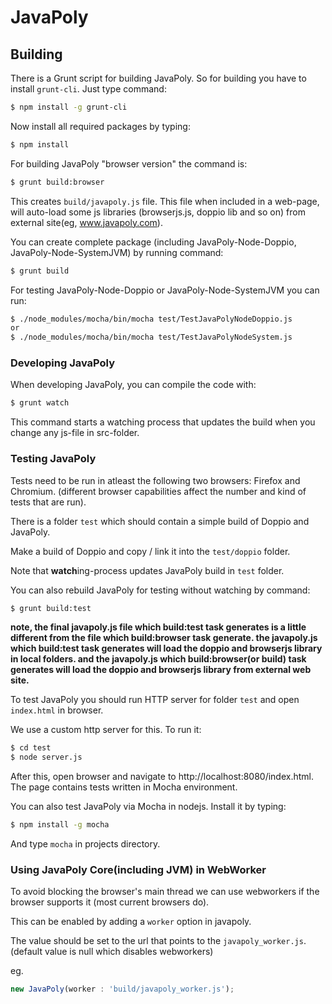 # JavaPoly

## Building

There is a Grunt script for building JavaPoly. So for building you have to install `grunt-cli`. Just type command:
```sh
$ npm install -g grunt-cli
```

Now install all required packages by typing:
```sh
$ npm install
```

For building JavaPoly "browser version" the command is:
```sh
$ grunt build:browser
```

This creates `build/javapoly.js` file. This file when included in a web-page, will auto-load some js libraries
(browserjs.js, doppio lib and so on) from external site(eg, www.javapoly.com).

You can create complete package (including JavaPoly-Node-Doppio, JavaPoly-Node-SystemJVM) by running command:
```sh
$ grunt build
```

For testing JavaPoly-Node-Doppio or JavaPoly-Node-SystemJVM you can run:
```sh
$ ./node_modules/mocha/bin/mocha test/TestJavaPolyNodeDoppio.js
or
$ ./node_modules/mocha/bin/mocha test/TestJavaPolyNodeSystem.js
```

### Developing JavaPoly

When developing JavaPoly, you can compile the code with:
```sh
$ grunt watch
```

This command starts a watching process that updates the build when you change any js-file in src-folder.

### Testing JavaPoly

Tests need to be run in atleast the following two browsers: Firefox and Chromium. (different
browser capabilities affect the number and kind of tests that are run).

There is a folder `test` which should contain a simple build of Doppio and JavaPoly.

Make a build of Doppio and copy / link it into the `test/doppio` folder.

Note that **watch**ing-process updates JavaPoly build in `test` folder.

You can also rebuild JavaPoly for testing without watching by command:
```sh
$ grunt build:test
```

**note, the final javapoly.js file which build:test task generates is a little different from the file which build:browser task generate.
the javapoly.js which build:test task generates will load the doppio and browserjs library in local folders.
and the javapoly.js which build:browser(or build) task generates will load the doppio and browserjs library from external web site.** 

To test JavaPoly you should run HTTP server for folder `test` and open `index.html` in browser.

We use a custom http server for this. To run it:
```sh
$ cd test
$ node server.js
```

After this, open browser and navigate to http://localhost:8080/index.html. The page contains tests written in Mocha environment.

You can also test JavaPoly via Mocha in nodejs. Install it by typing:
```sh
$ npm install -g mocha
```

And type `mocha` in projects directory.

### Using JavaPoly Core(including JVM) in WebWorker

To avoid blocking the browser's main thread we can use webworkers if the browser supports it (most current browsers do).

This can be enabled by adding a `worker` option in javapoly. 

The value should be set to the url that points to the `javapoly_worker.js`. (default value is null which disables webworkers)

eg.

```js
new JavaPoly(worker : 'build/javapoly_worker.js');
``` 
